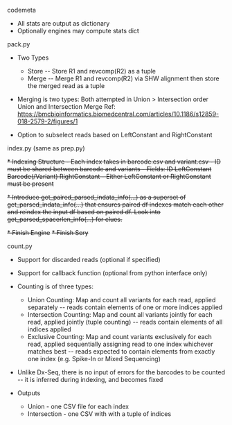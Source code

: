 codemeta
* All stats are output as dictionary
* Optionally engines may compute stats dict

pack.py

* Two Types
    - Store -- Store R1 and revcomp(R2) as a tuple
    - Merge -- Merge R1 and revcomp(R2) via SHW alignment
               then store the merged read as a tuple

* Merging is two types:
    Both attempted in Union > Intersection order
    Union and Intersection Merge
    Ref: https://bmcbioinformatics.biomedcentral.com/articles/10.1186/s12859-018-2579-2/figures/1

* Option to subselect reads based on LeftConstant and RightConstant

index.py (same as prep.py)

~~* Indexing Structure
    - Each index takes in barcode.csv and variant.csv
    - ID must be shared between barcode and variants
    - Fields: ID LeftConstant Barcode(/Variant) RightConstant
    - Either LeftConstant or RightConstant must be present~~

~~* Introduce get_paired_parsed_indata_info(...) as a superset of
  get_parsed_indata_info(...) that ensures paired df indexes
  match each other and reindex the input df based on paired
  df. Look into get_parsed_spacerlen_info(...) for clues.~~

~~* Finish Engine~~
~~* Finish Scry~~

count.py

* Support for discarded reads (optional if specified)
* Support for callback function (optional from python interface only)

* Counting is of three types:
    - Union Counting: Map and count all variants for each read,
      applied separately -- reads contain elements of one or more
      indices applied
    - Intersection Counting: Map and count all variants jointly
      for each read, applied jointly (tuple counting) -- reads
      contain elements of all indices applied
    - Exclusive Counting: Map and count variants exclusively for
      each read, applied sequentially assigning read to one index
      whichever matches best -- reads expected to contain elements
      from exactly one index (e.g. Spike-In or Mixed Sequencing)

* Unlike Dx-Seq, there is no input of errors for the barcodes to be
  counted -- it is inferred during indexing, and becomes fixed

* Outputs
    - Union - one CSV file for each index
    - Intersection - one CSV with with a tuple of indices

